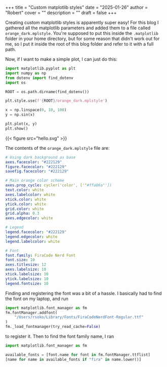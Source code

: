 +++
title = "Custom matplotlib styles"
date = "2025-01-26"
author = "Robert"
cover = ""
description = ""
draft = false
+++

Creating custom matplotlib styles is apparently super easy! For this blog I gathered all the matplotlib parameters and added them to a file called `orange_dark.mplstyle`. You're supposed to put this inside the `.matplotlib` folder in your home directory, but for some reason that didn't work out for me, so I put it inside the root of this blog folder and refer to it with a full path. 

Now, if I want to make a simple plot, I can just do this:

```python
import matplotlib.pyplot as plt
import numpy as np
from dotenv import find_dotenv
import os

ROOT = os.path.dirname(find_dotenv())

plt.style.use(f'{ROOT}/orange_dark.mplstyle')

x = np.linspace(0, 10, 100)
y = np.sin(x)

plt.plot(x, y)
plt.show()
```

{{< figure src="hello.svg" >}}

The contents of the `orange_dark.mplstyle` file are:

```yaml
# Using dark background as base
axes.facecolor: "#222129"
figure.facecolor: "#222129"
savefig.facecolor: "#222129"

# Main orange color scheme
axes.prop_cycle: cycler('color', ['"#ffa86a"'])
text.color: white
axes.labelcolor: white
xtick.color: white
ytick.color: white
grid.color: white
grid.alpha: 0.3
axes.edgecolor: white

# Legend
legend.facecolor: "#222129"
legend.edgecolor: white
legend.labelcolor: white

# Font
font.family: FiraCode Nerd Font
font.size: 10
axes.titlesize: 12
axes.labelsize: 10
xtick.labelsize: 10
ytick.labelsize: 10
legend.fontsize: 10
```

Finding and registering the font was a bit of a hassle. I basically had to find the font on my laptop, and run

```python
import matplotlib.font_manager as fm
fm.fontManager.addfont(
    "/Users/rsoko/Library/Fonts/FiraCodeNerdFont-Regular.ttf"
) 
fm._load_fontmanager(try_read_cache=False)
```

to register it. Then to find the font family name, I ran

```python
import matplotlib.font_manager as fm

available_fonts = [font.name for font in fm.fontManager.ttflist]
[name for name in available_fonts if "fira" in name.lower()]
```

